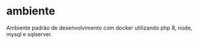 # ambiente
Ambiente padrão de desenvolvimento com docker utilizando php 8, node, mysql e sqlserver.
